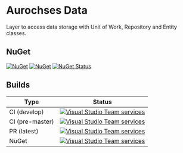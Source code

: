 # Aurochses Data

Layer to access data storage with Unit of Work, Repository and Entity classes.

## NuGet

[![NuGet](https://img.shields.io/nuget/v/Aurochses.Data.svg?style=flat-square)](https://www.nuget.org/packages/Aurochses.Data)
[![NuGet](https://img.shields.io/nuget/dt/Aurochses.Data.svg?style=flat-square)](https://www.nuget.org/packages/Aurochses.Data)
[![NuGet Status](http://nugetstatus.com/Aurochses.Data.png)](http://nugetstatus.com/packages/Aurochses.Data)

## Builds

Type            | Status 
----------------|--------
CI (develop)    | [![Visual Studio Team services](https://img.shields.io/vso/build/aurochses/784be346-9d3f-458f-95d8-5f1a8b5e1227/178.svg?style=flat-square)](https://aurochses.visualstudio.com/Aurochses.CSharp/_build/index?definitionId=178)
CI (pre-master) | [![Visual Studio Team services](https://img.shields.io/vso/build/aurochses/784be346-9d3f-458f-95d8-5f1a8b5e1227/122.svg?style=flat-square)](https://aurochses.visualstudio.com/Aurochses.CSharp/_build/index?definitionId=122)
PR (latest)     | [![Visual Studio Team services](https://img.shields.io/vso/build/aurochses/784be346-9d3f-458f-95d8-5f1a8b5e1227/179.svg?style=flat-square)](https://aurochses.visualstudio.com/Aurochses.CSharp/_build/index?definitionId=179)
NuGet           | [![Visual Studio Team services](https://img.shields.io/vso/build/aurochses/784be346-9d3f-458f-95d8-5f1a8b5e1227/124.svg?style=flat-square)](https://aurochses.visualstudio.com/Aurochses.CSharp/_build/index?definitionId=124)